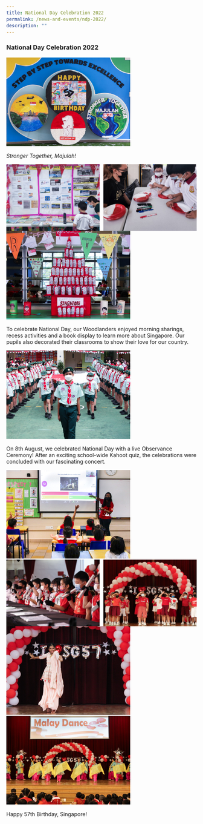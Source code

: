 ```yaml
---
title: National Day Celebration 2022
permalink: /news-and-events/ndp-2022/
description: ""
---
```

### **National Day Celebration 2022**

<img src="/images/ndp1.jpeg" style="width:65%">

_Stronger Together, Majulah!_

<img src="/images/ndp2.jpeg" style="width:49%" align=left>
<img src="/images/ndp3.jpeg" style="width:49%" align=right>

<br clear="left">

<img src="/images/ndp4.jpeg" style="width:65%">

To celebrate National Day, our Woodlanders enjoyed morning sharings, recess activities and a book display to learn more about Singapore. Our pupils also decorated their classrooms to show their love for our country.

<img src="/images/ndp5.jpeg" style="width:65%">

On 8th August, we celebrated National Day with a live Observance Ceremony! After an exciting school-wide Kahoot quiz, the celebrations were concluded with our fascinating concert.

<img src="/images/ndp6.jpeg" style="width:65%">

<br clear="left">

<img src="/images/ndp7.jpeg" style="width:49%" align=left>
<img src="/images/ndp8.jpeg" style="width:49%" align=right>

<br clear="left">

<img src="/images/ndp9.jpeg" style="width:65%">

<img src="/images/ndp10.jpeg" style="width:65%">

Happy 57th Birthday, Singapore!